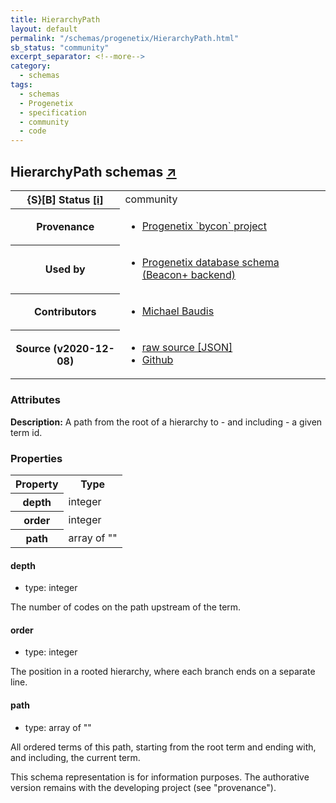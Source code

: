 ```yaml
---
title: HierarchyPath
layout: default
permalink: "/schemas/progenetix/HierarchyPath.html"
sb_status: "community"
excerpt_separator: <!--more-->
category:
  - schemas
tags:
  - schemas
  - Progenetix
  - specification
  - community
  - code
---
```


<div id="schema-header-title">
  <h2>HierarchyPath <span id="schema-header-title-project">schemas <a href="https://github.com/progenetix/schemas" target="_BLANK">&nearr;</a></span> </h2>
</div>

<table id="schema-header-table">
  <tr>
    <th>{S}[B] Status <a href="https://schemablocks.org/about/sb-status-levels.html">[i]</a></th>
    <td><div id="schema-header-status">community</div></td>
  </tr>

  <tr>
    <th>Provenance</th>
    <td>
      <ul>
<li><a href="https://github.com/progenetix/bycon/">Progenetix `bycon` project</a></li>
      </ul>
    </td>
  </tr>
  <tr>
    <th>Used by</th>
    <td>
      <ul>
<li><a href="https://github.com/progenetix/schemas/">Progenetix database schema (Beacon+ backend)</a></li>
      </ul>
    </td>
  </tr>

<!--more-->

  <tr>
    <th>Contributors</th>
    <td>
      <ul>
<li><a href="https://orcid.org/0000-0002-9903-4248">Michael Baudis</a></li>
      </ul>
    </td>
  </tr>
  <tr>
    <th>Source (v2020-12-08)</th>
    <td>
      <ul>
        <li><a href="current/HierarchyPath.json" target="_BLANK">raw source [JSON]</a></li>
        <li><a href="https://github.com/progenetix/schemas/blob/master/schemas/HierarchyPath.yaml" target="_BLANK">Github</a></li>
      </ul>
    </td>
  </tr>
</table>

<div id="schema-attributes-title">
  <h3>Attributes</h3>
</div>

  
__Description:__ A path from the root of a hierarchy to - and including - a given term id.

### Properties

<table id="schema-properties-table">
  <tr>
    <th>Property</th>
    <th>Type</th>
  </tr>
  <tr>
    <th>depth</th>
    <td>integer</td>
  </tr>
  <tr>
    <th>order</th>
    <td>integer</td>
  </tr>
  <tr>
    <th>path</th>
    <td>array of ""</td>
  </tr>

</table>


#### depth

* type: integer

The number of codes on the path upstream of the term.



#### order

* type: integer

The position in a rooted hierarchy, where each branch ends on a separate line.



#### path

* type: array of ""

All ordered terms of this path, starting from the root term and ending with, and including, the current term.


<div id="schema-footer">
This schema representation is for information purposes. The authorative 
version remains with the developing project (see "provenance").
</div>


